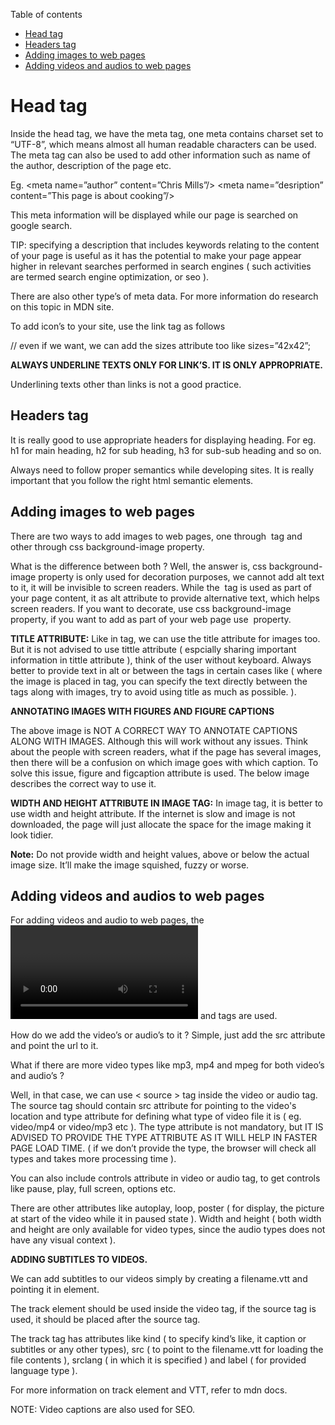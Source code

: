 Table of contents
- [Head tag](#headTagDetails)
- [Headers tag](#headersTag)
- [Adding images to web pages](#addingImages)
- [Adding videos and audios to web pages](#addingVideosAudios)

# Head tag

Inside the head tag, we have the meta tag, one meta contains charset set to “UTF-8”, which means almost all human readable characters can be used.  The meta tag can also be used to add other information such as name of the author, description of the page etc.

Eg. <meta name=”author” content=”Chris Mills”/>
<meta name=”desription” content=”This page is about cooking”/>

This meta information will be displayed while our page is searched on google search.

TIP:  specifying a description that includes keywords relating to the content of your page is useful as it has the potential to make your page appear higher in relevant searches performed in search engines ( such activities are termed search engine optimization, or seo ).

 There are also other type’s of meta data.  For more information do research on this topic in MDN site.

To add icon’s to your site, use the link tag as follows

<link rel=”icon” href=”favicon.ic” type=”image/x-icon”/> // even if we want, we can add the sizes attribute too like sizes=”42x42”;

**ALWAYS UNDERLINE TEXTS ONLY FOR LINK’S.  IT IS ONLY APPROPRIATE.**

Underlining texts other than links is not a good practice.

## Headers tag
It is really good to use appropriate headers for displaying heading.
For eg. h1 for main heading, h2 for sub heading, h3 for sub-sub heading and so on.

Always need to follow proper semantics while developing sites. It is really important that you follow the right html semantic elements.

## Adding images to web pages

There are two ways to add images to web pages, one through <img/> tag and other through css background-image property.

What is the difference between both ? Well, the answer is, css background-image property is only used for decoration purposes, we cannot add alt text to it, it will be invisible to screen readers.  While the <img/> tag is used as part of your page content, it as alt attribute to provide alternative text, which helps screen readers.  If you want to decorate, use css background-image property, if you want to add as part of your web page use <img/> property.

**TITLE ATTRIBUTE:**  Like in <a></a> tag, we can use the title attribute for images too.  But it is not advised to use tittle attribute ( espcially sharing important information in tittle attribute ), think of the user without keyboard.  Always better to provide text in alt or between the tags in certain cases like ( where the image is placed in <a></a> tag, you can specify the text directly between the tags along with images, try to avoid using title as much as possible. ).

**ANNOTATING IMAGES WITH FIGURES AND FIGURE CAPTIONS**

The above image is NOT A CORRECT WAY TO ANNOTATE CAPTIONS ALONG WITH IMAGES.  Although this will work without any issues.  Think about the people with screen readers, what if the page has several images, then there will be a confusion on which image goes with which caption.  To solve this issue, figure and figcaption attribute is used.  The below image describes the correct way to use it.


**WIDTH AND HEIGHT ATTRIBUTE IN IMAGE TAG:**  In image tag, it is better to use width and height attribute. If the internet is slow and image is not downloaded, the page will just allocate the space for the image making it look tidier.


**Note:**  Do not provide width and height values, above or below the actual image size.  It’ll make the image squished, fuzzy or worse.

## Adding videos and audios to web pages
For adding videos and audio to web pages, the <video></video> and <audio></audio> tags are used.

How do we add the video’s or audio’s to it ? Simple, just add the src attribute and point the url to it.

What if there are more video types like mp3, mp4 and mpeg for both video’s and audio’s ?

Well, in that case, we can use < source > tag inside the video or audio tag.  The source tag should contain src attribute for pointing to the video's location and type attribute for defining what type of video file it is ( eg. video/mp4 or video/mp3 etc ).  The type attribute is not mandatory, but IT IS ADVISED TO PROVIDE THE TYPE ATTRIBUTE AS IT WILL HELP IN FASTER PAGE LOAD TIME. ( if we don’t provide the type, the browser will check all types and takes more processing time ).

You can also include controls attribute in video or audio tag, to get controls like pause, play, full screen, options etc.

There are other attributes like autoplay, loop, poster ( for display, the picture at start of the video while it in paused state ). Width and height ( both width and height are only available for video types, since the audio types does not have any visual context ).

**ADDING SUBTITLES TO VIDEOS.**

We can add subtitles to our videos simply by creating a filename.vtt and pointing it in <track> element.

The track element should be used inside the video tag, if the source tag is used, it should be placed after the source tag.
	
The track tag has attributes like kind ( to specify kind’s like, it caption or subtitles or any other types), src ( to point to the filename.vtt for loading the file contents ), srclang ( in which it is specified ) and label ( for provided language type ).

For more information on track element and VTT, refer to mdn docs.

NOTE: Video captions are also used for SEO.




